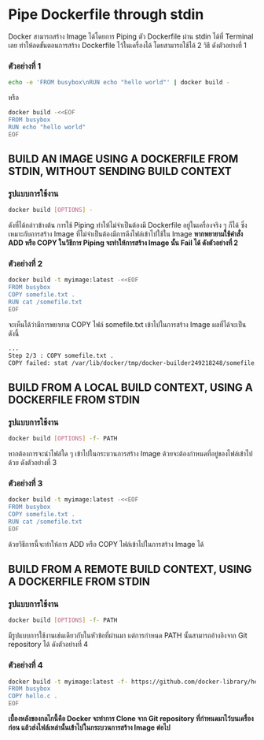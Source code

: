 # Pipe Dockerfile through stdin
Docker สามารถสร้าง Image ได้โดยการ Piping ตัว Dockerfile ผ่าน stdin ได้ที่ Terminal เลย ทำให้ลดขั้นตอนการสร้าง Dockerfile ไว้ในเครื่องได้ โดยสามารถใช้ได้ 2 วิธี ดังตัวอย่างที่ 1
### ตัวอย่างที่ 1
```bash
echo -e 'FROM busybox\nRUN echo "hello world"' | docker build -
```

หรือ

```bash
docker build -<<EOF
FROM busybox
RUN echo "hello world"
EOF
```

## BUILD AN IMAGE USING A DOCKERFILE FROM STDIN, WITHOUT SENDING BUILD CONTEXT
### รูปแบบการใช้งาน

```bash
docker build [OPTIONS] -
```

ดังที่ได้กล่าวข้างต้น การใช้ Piping ทำให้ไม่จำเป็นต้องมี Dockerfile อยู่ในเครื่องจริง ๆ ก็ได้ ซึ่งเหมาะกับการสร้าง Image ที่ไม่จำเป็นต้องมีการดึงไฟล์เข้าไปใช้ใน Image
**หากพยายามใช้คำสั่ง ADD หรือ COPY ในวิธีการ Piping จะทำให้การสร้าง Image นั้น Fail ได้ ดังตัวอย่างที่ 2**
### ตัวอย่างที่ 2

```bash
docker build -t myimage:latest -<<EOF
FROM busybox
COPY somefile.txt .
RUN cat /somefile.txt
EOF
```

จะเห็นได้ว่ามีการพยายาม COPY ไฟล์ somefile.txt เข้าไปในการสร้าง Image ผลที่ได้จะเป็นดังนี้

```bash
...
Step 2/3 : COPY somefile.txt .
COPY failed: stat /var/lib/docker/tmp/docker-builder249218248/somefile.txt: no such file or directory
```

## BUILD FROM A LOCAL BUILD CONTEXT, USING A DOCKERFILE FROM STDIN
### รูปแบบการใช้งาน

```bash
docker build [OPTIONS] -f- PATH
```

หากต้องการจะนำไฟล์ใด ๆ เข้าไปในกระบวนการสร้าง Image ด้วยจะต้องกำหนดที่อยู่ของไฟล์เข้าไปด้วย ดังตัวอย่างที่ 3
### ตัวอย่างที่ 3

```bash
docker build -t myimage:latest -<<EOF
FROM busybox
COPY somefile.txt .
RUN cat /somefile.txt
EOF
```

ด้วยวิธีการนี้จะทำให้การ ADD หรือ COPY ไฟล์เข้าไปในการสร้าง Image ได้

## BUILD FROM A REMOTE BUILD CONTEXT, USING A DOCKERFILE FROM STDIN
### รูปแบบการใช้งาน

```bash
docker build [OPTIONS] -f- PATH
```

มีรูปแบบการใช้งานเช่นเดียวกับในหัวข้อที่ผ่านมา แต่การกำหนด PATH นั้นสามารถอ้างอิงจาก Git repository ได้ ดังตัวอย่างที่ 4
### ตัวอย่างที่ 4

```bash
docker build -t myimage:latest -f- https://github.com/docker-library/hello-world.git <<EOF
FROM busybox
COPY hello.c .
EOF
```

**เบื้องหลังของกลไกนี้คือ Docker จะทำการ Clone จาก Git repository ที่กำหนดมาไว้บนเครื่องก่อน แล้วส่งไฟล์เหล่านั้นเข้าไปในกระบวนการสร้าง Image ต่อไป**